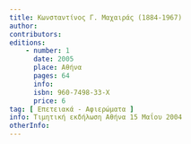 ```yaml
---
title: Κωνσταντίνος Γ. Μαχαιράς (1884-1967)
author: 
contributors: 
editions: 
    - number: 1
      date: 2005
      place: Αθήνα
      pages: 64
      info: 
      isbn: 960-7498-33-Χ
      price: 6
tag: [ Επετειακά - Αφιερώματα ]
info: Τιμητική εκδήλωση Αθήνα 15 Μαΐου 2004
otherInfo:
---
```

